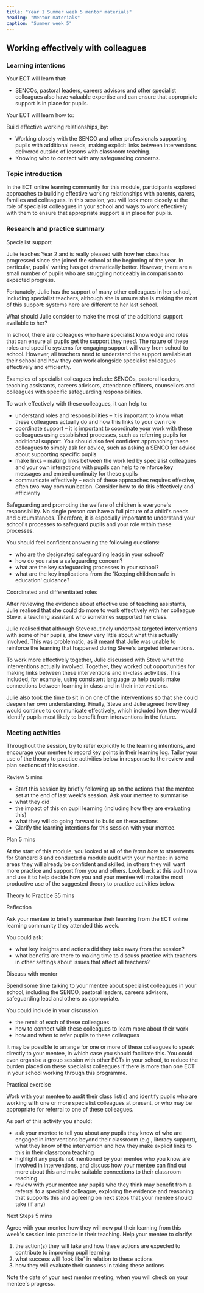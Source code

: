 ```yaml
---
title: "Year 1 Summer week 5 mentor materials"
heading: "Mentor materials"
caption: "Summer week 5"
---
```


## Working effectively with colleagues

### Learning intentions

Your ECT will learn that:

- SENCOs, pastoral leaders, careers advisors and other specialist colleagues also have valuable expertise and can ensure that appropriate support is in place for pupils.

Your ECT will learn how to:

Build effective working relationships, by:

- Working closely with the SENCO and other professionals supporting pupils with additional needs, making explicit links between interventions delivered outside of lessons with classroom teaching.
- Knowing who to contact with any safeguarding concerns.

### Topic introduction

In the ECT online learning community for this module, participants explored approaches to building effective working relationships with parents, carers, families and colleagues. In this session, you will look more closely at the role of specialist colleagues in your school and ways to work effectively with them to ensure that appropriate support is in place for pupils.

### Research and practice summary

Specialist support

Julie teaches Year 2 and is really pleased with how her class has progressed since she joined the school at the beginning of the year. In particular, pupils' writing has got dramatically better. However, there are a small number of pupils who are struggling noticeably in comparison to expected progress.

Fortunately, Julie has the support of many other colleagues in her school, including specialist teachers, although she is unsure she is making the most of this support: systems here are different to her last school.

What should Julie consider to make the most of the additional support available to her?

In school, there are colleagues who have specialist knowledge and roles that can ensure all pupils get the support they need. The nature of these roles and specific systems for engaging support will vary from school to school. However, all teachers need to understand the support available at their school and how they can work alongside specialist colleagues effectively and efficiently.

Examples of specialist colleagues include: SENCOs, pastoral leaders, teaching assistants, careers advisors, attendance officers, counsellors and colleagues with specific safeguarding responsibilities.

To work effectively with these colleagues, it can help to:

- understand roles and responsibilities – it is important to know what these colleagues actually do and how this links to your own role
- coordinate support – it is important to coordinate your work with these colleagues using established processes, such as referring pupils for additional support. You should also feel confident approaching these colleagues to simply ask for advice, such as asking a SENCO for advice about supporting specific pupils
- make links – making links between the work led by specialist colleagues and your own interactions with pupils can help to reinforce key messages and embed continuity for these pupils
- communicate effectively – each of these approaches requires effective, often two-way communication. Consider how to do this effectively and efficiently

Safeguarding and promoting the welfare of children is everyone's responsibility. No single person can have a full picture of a child's needs and circumstances. Therefore, it is especially important to understand your school's processes to safeguard pupils and your role within these processes.

You should feel confident answering the following questions:

- who are the designated safeguarding leads in your school?
- how do you raise a safeguarding concern?
- what are the key safeguarding processes in your school?
- what are the key implications from the 'Keeping children safe in education' guidance?

Coordinated and differentiated roles

After reviewing the evidence about effective use of teaching assistants, Julie realised that she could do more to work effectively with her colleague Steve, a teaching assistant who sometimes supported her class.

Julie realised that although Steve routinely undertook targeted interventions with some of her pupils, she knew very little about what this actually involved. This was problematic, as it meant that Julie was unable to reinforce the learning that happened during Steve's targeted interventions.

To work more effectively together, Julie discussed with Steve what the interventions actually involved. Together, they worked out opportunities for making links between these interventions and in-class activities. This included, for example, using consistent language to help pupils make connections between learning in class and in their interventions.

Julie also took the time to sit in on one of the interventions so that she could deepen her own understanding. Finally, Steve and Julie agreed how they would continue to communicate effectively, which included how they would identify pupils most likely to benefit from interventions in the future.

### Meeting activities

Throughout the session, try to refer explicitly to the learning intentions, and encourage your mentee to record key points in their learning log. Tailor your use of the theory to practice activities below in response to the review and plan sections of this session.

Review 5 mins

- Start this session by briefly following up on the actions that the mentee set at the end of last week's session. Ask your mentee to summarise
- what they did
- the impact of this on pupil learning (including how they are evaluating this)
- what they will do going forward to build on these actions
- Clarify the learning intentions for this session with your mentee.

Plan 5 mins

At the start of this module, you looked at all of the _learn how to_ statements for Standard 8 and conducted a module audit with your mentee: in some areas they will already be confident and skilled; in others they will want more practice and support from you and others. Look back at this audit now and use it to help decide how you and your mentee will make the most productive use of the suggested theory to practice activities below.

Theory to Practice 35 mins

Reflection

Ask your mentee to briefly summarise their learning from the ECT online learning community they attended this week.

You could ask:

- what key insights and actions did they take away from the session?
- what benefits are there to making time to discuss practice with teachers in other settings about issues that affect all teachers?

Discuss with mentor

Spend some time talking to your mentee about specialist colleagues in your school, including the SENCO, pastoral leaders, careers advisors, safeguarding lead and others as appropriate.

You could include in your discussion:

- the remit of each of these colleagues
- how to connect with these colleagues to learn more about their work
- how and when to refer pupils to these colleagues

It may be possible to arrange for one or more of these colleagues to speak directly to your mentee, in which case you should facilitate this. You could even organise a group session with other ECTs in your school, to reduce the burden placed on these specialist colleagues if there is more than one ECT in your school working through this programme.

Practical exercise

Work with your mentee to audit their class list(s) and identify pupils who are working with one or more specialist colleagues at present, or who may be appropriate for referral to one of these colleagues.

As part of this activity you should:

- ask your mentee to tell you about any pupils they know of who are engaged in interventions beyond their classroom (e.g., literacy support), what they know of the intervention and how they make explicit links to this in their classroom teaching
- highlight any pupils not mentioned by your mentee who you know are involved in interventions, and discuss how your mentee can find out more about this and make suitable connections to their classroom teaching
- review with your mentee any pupils who they think may benefit from a referral to a specialist colleague, exploring the evidence and reasoning that supports this and agreeing on next steps that your mentee should take (if any)

Next Steps 5 mins

Agree with your mentee how they will now put their learning from this week's session into practice in their teaching. Help your mentee to clarify:

1. the action(s) they will take and how these actions are expected to contribute to improving pupil learning
2. what success will 'look like' in relation to these actions
3. how they will evaluate their success in taking these actions

Note the date of your next mentor meeting, when you will check on your mentee's progress.
